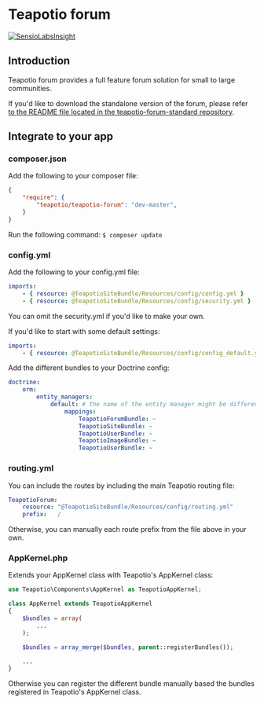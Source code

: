 # Teapotio forum

[![SensioLabsInsight](https://insight.sensiolabs.com/projects/3d23ef3d-82c9-4418-a9ee-2122ff894b9e/big.png)](https://insight.sensiolabs.com/projects/3d23ef3d-82c9-4418-a9ee-2122ff894b9e)

## Introduction

Teapotio forum provides a full feature forum solution for small to large communities.

If you'd like to download the standalone version of the forum, please refer [to the README file located in the teapotio-forum-standard repository](https://github.com/teapotio/teapotio-forum-standard/blob/master/README.md).

## Integrate to your app

### composer.json

Add the following to your composer file:
```json
{
    "require": {
        "teapotio/teapotio-forum": "dev-master",
    }
}
```

Run the following command: ` $ composer update `

### config.yml

Add the following to your config.yml file:
```yml
imports:
    - { resource: @TeapotioSiteBundle/Resources/config/config.yml }
    - { resource: @TeapotioSiteBundle/Resources/config/security.yml }
```

You can omit the security.yml if you'd like to make your own.

If you'd like to start with some default settings:
```yml
imports:
    - { resource: @TeapotioSiteBundle/Resources/config/config_default.yml }
```

Add the different bundles to your Doctrine config:

```yml
doctrine:
    orm:
        entity_managers:
            default: # the name of the entity manager might be different here
                mappings:
                    TeapotioForumBundle: ~
                    TeapotioSiteBundle: ~
                    TeapotioUserBundle: ~
                    TeapotioImageBundle: ~
                    TeapotioUserBundle: ~
```

### routing.yml

You can include the routes by including the main Teapotio routing file:

```yml
TeapotioForum:
    resource: "@TeapotioSiteBundle/Resources/config/routing.yml"
    prefix:   /
```

Otherwise, you can manually each route prefix from the file above in your own.

### AppKernel.php

Extends your AppKernel class with Teapotio's AppKernel class:
```php
use Teapotio\Components\AppKernel as TeapotioAppKernel;

class AppKernel extends TeapotioAppKernel
{
    $bundles = array(
        ...
    );

    $bundles = array_merge($bundles, parent::registerBundles());

    ...
}
```

Otherwise you can register the different bundle manually based the bundles registered in Teapotio's AppKernel class.
